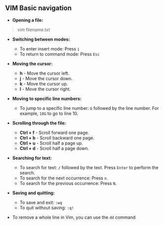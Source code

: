 ## **VIM Basic navigation**

* **Opening a file:**
>vim filename.txt


* **Switching between modes:**
   - To enter insert mode: Press `i`
   - To return to command mode: Press `Esc`

* **Moving the cursor:**
   - **h** - Move the cursor left.
   - **j** - Move the cursor down.
   - **k** - Move the cursor up.
   - **l** - Move the cursor right.

* **Moving to specific line numbers:**
   - To jump to a specific line number: `G` followed by the line number. For example, `10G` to go to line 10.

* **Scrolling through the file:**
   - **Ctrl + f** - Scroll forward one page.
   - **Ctrl + b** - Scroll backward one page.
   - **Ctrl + u** - Scroll half a page up.
   - **Ctrl + d** - Scroll half a page down.

* **Searching for text:**
   - To search for text: `/` followed by the text. Press `Enter` to perform the search.
   - To search for the next occurrence: Press `n`.
   - To search for the previous occurrence: Press `N`.

* **Saving and quitting:**
   - To save and exit: `:wq`
   - To quit without saving: `:q!`

* To remove a whole line in Vim, you can use the `dd` command
